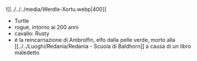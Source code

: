 ![[../../../media/Werdle-Xortu.webp|400]]
- Turtle
- rogue, intorno ai 200 anni
- cavallo: Rusty
- é la reincarnazione di Ambrolfin, elfo dalla pelle verde, morto alla [[../../Luoghi/Redania/Redania - Scuola di Baldhorn]] a causa di un libro maledetto